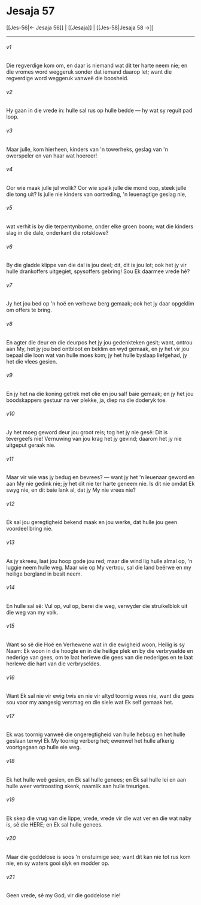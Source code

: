 # Jesaja 57

[[Jes-56|← Jesaja 56]] | [[Jesaja]] | [[Jes-58|Jesaja 58 →]]
***

###### v1
Die regverdige kom om, en daar is niemand wat dit ter harte neem nie; en die vromes word weggeruk sonder dat iemand daarop let; want die regverdige word weggeruk vanweë die boosheid. 
###### v2
Hy gaan in die vrede in: hulle sal rus op hulle bedde — hy wat sy reguit pad loop. 
###### v3
Maar julle, kom hierheen, kinders van 'n towerheks, geslag van 'n owerspeler en van haar wat hoereer! 
###### v4
Oor wie maak julle jul vrolik? Oor wie spalk julle die mond oop, steek julle die tong uit? Is julle nie kinders van oortreding, 'n leuenagtige geslag nie, 
###### v5
wat verhit is by die terpentynbome, onder elke groen boom; wat die kinders slag in die dale, onderkant die rotsklowe? 
###### v6
By die gladde klippe van die dal is jou deel; dit, dit is jou lot; ook het jy vir hulle drankoffers uitgegiet, spysoffers gebring! Sou Ek daarmee vrede hê? 
###### v7
Jy het jou bed op 'n hoë en verhewe berg gemaak; ook het jy daar opgeklim om offers te bring. 
###### v8
En agter die deur en die deurpos het jy jou gedenkteken gesit; want, ontrou aan My, het jy jou bed ontbloot en beklim en wyd gemaak, en jy het vir jou bepaal die loon wat van hulle moes kom; jy het hulle byslaap liefgehad, jy het die vlees gesien. 
###### v9
En jy het na die koning getrek met olie en jou salf baie gemaak; en jy het jou boodskappers gestuur na ver plekke, ja, diep na die doderyk toe. 
###### v10
Jy het moeg geword deur jou groot reis; tog het jy nie gesê: Dit is tevergeefs nie! Vernuwing van jou krag het jy gevind; daarom het jy nie uitgeput geraak nie. 
###### v11
Maar vir wie was jy bedug en bevrees? — want jy het 'n leuenaar geword en aan My nie gedink nie; jy het dit nie ter harte geneem nie. Is dit nie omdat Ek swyg nie, en dit baie lank al, dat jy My nie vrees nie? 
###### v12
Ék sal jou geregtigheid bekend maak en jou werke, dat hulle jou geen voordeel bring nie. 
###### v13
As jy skreeu, laat jou hoop gode jou red; maar die wind lig hulle almal op, 'n luggie neem hulle weg. Maar wie op My vertrou, sal die land beërwe en my heilige bergland in besit neem. 
###### v14
En hulle sal sê: Vul op, vul op, berei die weg, verwyder die struikelblok uit die weg van my volk. 
###### v15
Want so sê die Hoë en Verhewene wat in die ewigheid woon, Heilig is sy Naam: Ek woon in die hoogte en in die heilige plek en by die verbryselde en nederige van gees, om te laat herlewe die gees van die nederiges en te laat herlewe die hart van die verbryseldes. 
###### v16
Want Ek sal nie vir ewig twis en nie vir altyd toornig wees nie, want die gees sou voor my aangesig versmag en die siele wat Ek self gemaak het. 
###### v17
Ek was toornig vanweë die ongeregtigheid van hulle hebsug en het hulle geslaan terwyl Ek My toornig verberg het; ewenwel het hulle afkerig voortgegaan op hulle eie weg. 
###### v18
Ek het hulle weë gesien, en Ek sal hulle genees; en Ek sal hulle lei en aan hulle weer vertroosting skenk, naamlik aan hulle treuriges. 
###### v19
Ek skep die vrug van die lippe; vrede, vrede vir die wat ver en die wat naby is, sê die HERE; en Ek sal hulle genees. 
###### v20
Maar die goddelose is soos 'n onstuimige see; want dit kan nie tot rus kom nie, en sy waters gooi slyk en modder op. 
###### v21
Geen vrede, sê my God, vir die goddelose nie! 
